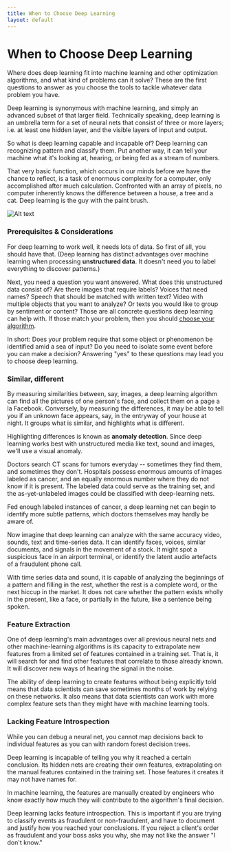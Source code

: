 ```yaml
---
title: When to Choose Deep Learning
layout: default
---
```


# When to Choose Deep Learning

Where does deep learning fit into machine learning and other optimization algorithms, and what kind of problems can it solve? These are the first questions to answer as you choose the tools to tackle whatever data problem you have. 

Deep learning is synonymous with machine learning, and simply an advanced subset of that larger field. Technically speaking, deep learning is an umbrella term for a set of neural nets that consist of three or more layers; i.e. at least one hidden layer, and the visible layers of input and output. 

So what is deep learning capable and incapable of? Deep learning can recognizing pattern and classify them. Put another way, it can tell your machine what it's looking at, hearing, or being fed as a stream of numbers. 

That very basic function, which occurs in our minds before we have the chance to reflect, is a task of enormous complexity for a computer, only accomplished after much calculation. Confronted with an array of pixels, no computer inherently knows the difference between a house, a tree and a cat. Deep learning is the guy with the paint brush. 

![Alt text](../img/that_should_clear.jpg)

### Prerequisites & Considerations

For deep learning to work well, it needs lots of data. So first of all, you should have that. (Deep learning has distinct advantages over machine learning when processing **unstructured data**. It doesn't need you to label everything to discover patterns.)

Next, you need a question you want answered. What does this unstructured data consist of? Are there images that require labels? Voices that need names? Speech that should be matched with written text? Video with multiple objects that you want to analyze? Or texts you would like to group by sentiment or content? Those are all concrete questions deep learning can help with. If those match your problem, then you should [choose your algorithm](../neuralnetworktable.html). 

In short: Does your problem require that some object or phenomenon be identified amid a sea of input? Do you need to isolate some event before you can make a decision? Answering "yes" to these questions may lead you to choose deep learning. 

### Similar, different

By measuring similarities between, say, images, a deep learning algorithm can find all the pictures of one person's face, and collect them on a page a la Facebook. Conversely, by measuring the differences, it may be able to tell you if an unknown face appears, say, in the entryway of your house at night. It groups what is similar, and highlights what is different.

Highlighting differences is known as **anomaly detection**. Since deep learning works best with unstructured media like text, sound and images, we'll use a visual anomaly. 

Doctors search CT scans for tumors everyday -- sometimes they find them, and sometimes they don't. Hospitals possess enormous amounts of images labeled as cancer, and an equally enormous number where they do not know if it is present. The labeled data could serve as the training set, and the as-yet-unlabeled images could be classified with deep-learning nets. 

Fed enough labeled instances of cancer, a deep learning net can begin to identify more subtle patterns, which doctors themselves may hardly be aware of. 

Now imagine that deep learning can analyze with the same accuracy video, sounds, text and time-series data. It can identify faces, voices, similar documents, and signals in the movement of a stock. It might spot a suspicious face in an airport terminal, or identify the latent audio artefacts of a fraudulent phone call.

With time series data and sound, it is capable of analyzing the beginnings of a pattern and filling in the rest, whether the rest is a complete word, or the next hiccup in the market. It does not care whether the pattern exists wholly in the present, like a face, or partially in the future, like a sentence being spoken. 

### Feature Extraction

One of deep learning's main advantages over all previous neural nets and other machine-learning algorithms is its capacity to extrapolate new features from a limited set of features contained in a training set. That is, it will search for and find other features that correlate to those already known. It will discover new ways of hearing the signal in the noise. 

The ability of deep learning to create features without being explicitly told means that data scientists can save sometimes months of work by relying on these networks. It also means that data scientists can work with more complex feature sets than they might have with machine learning tools. 

### Lacking Feature Introspection

While you can debug a neural net, you cannot map decisions back to individual features as you can with random forest decision trees. 

Deep learning is incapable of telling you why it reached a certain conclusion. Its hidden nets are creating their own features, extrapolating on the manual features contained in the training set. Those features it creates it may not have names for. 

In machine learning, the features are manually created by engineers who know exactly how much they will contribute to the algorithm's final decision. 

Deep learning lacks feature introspection. This is important if you are trying to classify events as fraudulent or non-fraudulent, and have to document and justify how you reached your conclusions. If you reject a client's order as fraudulent and your boss asks you why, she may not like the answer "I don't know."


